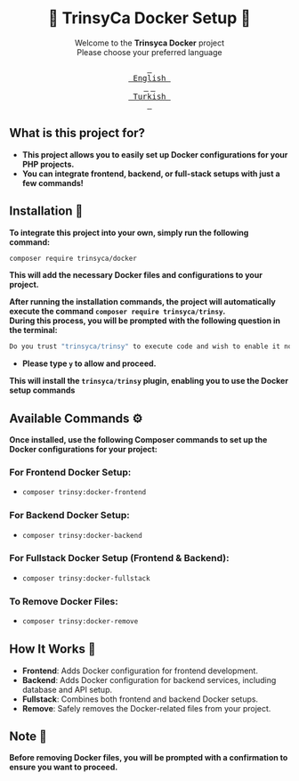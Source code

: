 # <div align="center">🚀 TrinsyCa Docker Setup 🚀</div>
<div align="center">

Welcome to the **Trinsyca Docker** project<br>
Please choose your preferred language

[<kbd> <br> English <br> </kbd>][EN]
[<kbd> <br> Turkish <br> </kbd>][TR]

[TR]: README.tr.md
[EN]: https://github.com/TrinsyCa/Docker/?tab=readme-ov-file#-trinsyca-docker-setup-
</div>

## What is this project for?

- **This project allows you to easily set up Docker configurations for your PHP projects.**
- **You can integrate frontend, backend, or full-stack setups with just a few commands!**

## Installation 🚀

**To integrate this project into your own, simply run the following command:**
```bash
composer require trinsyca/docker
```
**This will add the necessary Docker files and configurations to your project.**

**After running the installation commands, the project will automatically execute the command ``composer require trinsyca/trinsy``.**<br>
**During this process, you will be prompted with the following question in the terminal:**

```bash
Do you trust "trinsyca/trinsy" to execute code and wish to enable it now? (writes "allow-plugins" to composer.json) [y,n,d,?]
```

- **Please type ``y`` to allow and proceed.**<br>

**This will install the ``trinsyca/trinsy`` plugin, enabling you to use the Docker setup commands**

## Available Commands ⚙️

**Once installed, use the following Composer commands to set up the Docker configurations for your project:**

### For Frontend Docker Setup:
- ```bash
  composer trinsy:docker-frontend
  ```

### For Backend Docker Setup:
- ```bash
  composer trinsy:docker-backend
  ```

### For Fullstack Docker Setup (Frontend & Backend):
- ```bash
  composer trinsy:docker-fullstack
  ```

### To Remove Docker Files:
- ```bash
  composer trinsy:docker-remove
  ```

## How It Works 🔧

- **Frontend**: Adds Docker configuration for frontend development.
- **Backend**: Adds Docker configuration for backend services, including database and API setup.
- **Fullstack**: Combines both frontend and backend Docker setups.
- **Remove**: Safely removes the Docker-related files from your project.

## Note 📌

**Before removing Docker files, you will be prompted with a confirmation to ensure you want to proceed.**
